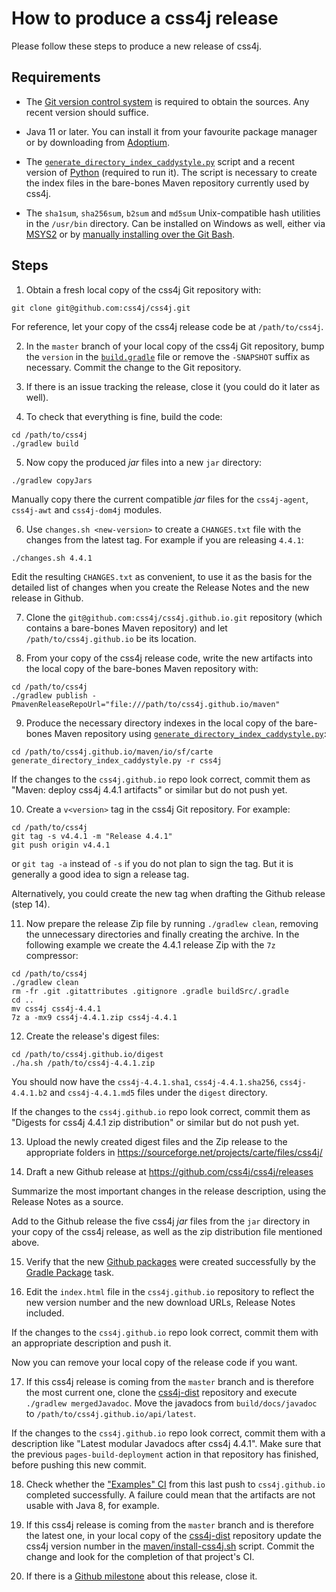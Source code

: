 # How to produce a css4j release

Please follow these steps to produce a new release of css4j.


## Requirements

- The [Git version control system](https://git-scm.com/downloads) is required to
obtain the sources. Any recent version should suffice.

- Java 11 or later. You can install it from your favourite package manager or by
downloading from [Adoptium](https://adoptium.net/).

- The [`generate_directory_index_caddystyle.py`](https://gist.github.com/carlosame/bd5b68c4eb8e0817d9beb1dcfb4de43d)
script and a recent version of [Python](https://www.python.org/) (required to
run it). The script is necessary to create the index files in the bare-bones
Maven repository currently used by css4j.

- The `sha1sum`, `sha256sum`, `b2sum` and `md5sum` Unix-compatible hash
utilities in the `/usr/bin` directory. Can be installed on Windows as well,
either via [MSYS2](https://www.msys2.org/) or by [manually installing over the
Git Bash](https://gist.github.com/carlosame/5c4070c3941707c0f2c2a5bf1b175cc4).


## Steps

1) Obtain a fresh local copy of the css4j Git repository with:
```shell
git clone git@github.com:css4j/css4j.git
```

For reference, let your copy of the css4j release code be at `/path/to/css4j`.

2) In the `master` branch of your local copy of the css4j Git repository, bump
the `version` in the [`build.gradle`](build.gradle) file or remove the
`-SNAPSHOT` suffix as necessary. Commit the change to the Git repository.

3) If there is an issue tracking the release, close it (you could do it later as
well).

4) To check that everything is fine, build the code:

```shell
cd /path/to/css4j
./gradlew build
```

5) Now copy the produced _jar_ files into a new `jar` directory:

```shell
./gradlew copyJars
```

Manually copy there the current compatible _jar_ files for the `css4j-agent`,
`css4j-awt` and `css4j-dom4j` modules.

6) Use `changes.sh <new-version>` to create a `CHANGES.txt` file with the
changes from the latest tag. For example if you are releasing `4.4.1`:

```shell
./changes.sh 4.4.1
```

Edit the resulting `CHANGES.txt` as convenient, to use it as the basis for the
detailed list of changes when you create the Release Notes and the new release
in Github.

7) Clone the `git@github.com:css4j/css4j.github.io.git` repository (which
contains a bare-bones Maven repository) and let `/path/to/css4j.github.io` be
its location.

8) From your copy of the css4j release code, write the new artifacts into the
local copy of the bare-bones Maven repository with:

```shell
cd /path/to/css4j
./gradlew publish -PmavenReleaseRepoUrl="file:///path/to/css4j.github.io/maven"
```

9) Produce the necessary directory indexes in the local copy of the bare-bones
Maven repository using [`generate_directory_index_caddystyle.py`](https://gist.github.com/carlosame/bd5b68c4eb8e0817d9beb1dcfb4de43d):

```shell
cd /path/to/css4j.github.io/maven/io/sf/carte
generate_directory_index_caddystyle.py -r css4j
```

If the changes to the `css4j.github.io` repo look correct, commit them as
"Maven: deploy css4j 4.4.1 artifacts" or similar but do not push yet.

10) Create a `v<version>` tag in the css4j Git repository. For example:

```shell
cd /path/to/css4j
git tag -s v4.4.1 -m "Release 4.4.1"
git push origin v4.4.1
```

or `git tag -a` instead of `-s` if you do not plan to sign the tag. But it is
generally a good idea to sign a release tag.

Alternatively, you could create the new tag when drafting the Github release
(step 14).

11) Now prepare the release Zip file by running `./gradlew clean`, removing the
unnecessary directories and finally creating the archive. In the following
example we create the 4.4.1 release Zip with the `7z` compressor:

```shell
cd /path/to/css4j
./gradlew clean
rm -fr .git .gitattributes .gitignore .gradle buildSrc/.gradle
cd ..
mv css4j css4j-4.4.1
7z a -mx9 css4j-4.4.1.zip css4j-4.4.1
```

12) Create the release's digest files:

```shell
cd /path/to/css4j.github.io/digest
./ha.sh /path/to/css4j-4.4.1.zip
```

You should now have the `css4j-4.4.1.sha1`, `css4j-4.4.1.sha256`,
`css4j-4.4.1.b2` and `css4j-4.4.1.md5` files under the `digest` directory.

If the changes to the `css4j.github.io` repo look correct, commit them as
"Digests for css4j 4.4.1 zip distribution" or similar but do not push yet.

13) Upload the newly created digest files and the Zip release to the appropriate
folders in https://sourceforge.net/projects/carte/files/css4j/

14) Draft a new Github release at https://github.com/css4j/css4j/releases

Summarize the most important changes in the release description, using the
Release Notes as a source.

Add to the Github release the five css4j _jar_ files from the `jar` directory
in your copy of the css4j release, as well as the zip distribution file mentioned
above.

15) Verify that the new [Github packages](https://github.com/orgs/css4j/packages?repo_name=css4j)
were created successfully by the [Gradle Package](https://github.com/css4j/css4j/actions/workflows/gradle-publish.yml)
task.

16) Edit the `index.html` file in the `css4j.github.io` repository to reflect
the new version number and the new download URLs, Release Notes included.

If the changes to the `css4j.github.io` repo look correct, commit them with an
appropriate description and push it.

Now you can remove your local copy of the release code if you want.

17) If this css4j release is coming from the `master` branch and is therefore
the most current one, clone the [css4j-dist](https://github.com/css4j/css4j-dist)
repository and execute `./gradlew mergedJavadoc`. Move the javadocs from
`build/docs/javadoc` to `/path/to/css4j.github.io/api/latest`.

If the changes to the `css4j.github.io` repo look correct, commit them with a
description like "Latest modular Javadocs after css4j 4.4.1". Make sure that the
previous `pages-build-deployment` action in that repository has finished, before
pushing this new commit.

18) Check whether the ["Examples" CI](https://github.com/css4j/css4j.github.io/actions/workflows/examples.yml)
from this last push to `css4j.github.io` completed successfully. A failure could
mean that the artifacts are not usable with Java 8, for example.

19) If this css4j release is coming from the `master` branch and is therefore
the latest one, in your local copy of the [css4j-dist](https://github.com/css4j/css4j-dist)
repository update the css4j version number in the
[maven/install-css4j.sh](https://github.com/css4j/css4j-dist/blob/master/maven/install-css4j.sh)
script. Commit the change and look for the completion of that project's CI.

20) If there is a [Github milestone](https://github.com/css4j/css4j/milestones)
about this release, close it.
